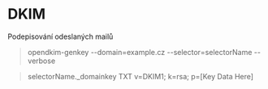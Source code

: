 # DKIM

Podepisování odeslaných mailů

> opendkim-genkey --domain=example.cz --selector=selectorName --verbose

> selectorName._domainkey TXT v=DKIM1; k=rsa; p=[Key Data Here]
